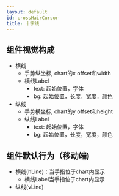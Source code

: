 ```yaml
---
layout: default
id: crossHairCursor
title: 十字线
---
```


## 组件视觉构成
+ 横线
	+ 手势纵坐标, chart的x offset和width
	+ 横线Label
		+ text: 起始位置，字体
		+ bg: 起始位置，长度，宽度，颜色
+ 纵线
	+ 手势横坐标, chart的y offset和height
	+ 纵线Label
		+ text: 起始位置，字体
		+ bg: 起始位置，长度，宽度，颜色

## 组件默认行为（移动端)
+ 横线(hLine)：当手指位于chart内显示
	+ 横线Label当手指位于chart内显示
+ 纵线(vLine)